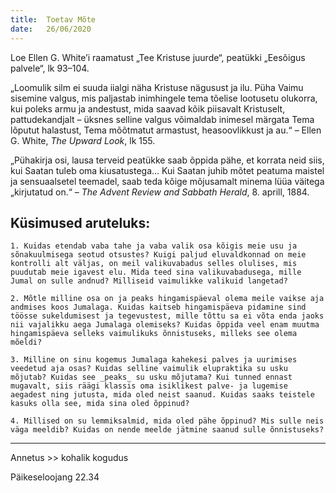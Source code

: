 ```yaml
---
title:  Toetav Mõte
date:   26/06/2020
---
```


Loe Ellen G. White’i raamatust „Tee Kristuse juurde“, peatükki „Eesõigus palvele“, lk 93–104.

„Loomulik silm ei suuda iialgi näha Kristuse nägusust ja ilu. Püha Vaimu sisemine valgus, mis paljastab inimhingele tema tõelise lootusetu olukorra, kui poleks armu ja andestust, mida saavad kõik piisavalt Kristuselt, pattudekandjalt – üksnes selline valgus võimaldab inimesel märgata Tema lõputut halastust, Tema mõõtmatut armastust, heasoovlikkust ja au.“ – Ellen G. White, _The Upward Look_, lk 155.

„Pühakirja osi, lausa terveid peatükke saab õppida pähe, et korrata neid siis, kui Saatan tuleb oma kiusatustega… Kui Saatan juhib mõtet peatuma maistel ja sensuaalsetel teemadel, saab teda kõige mõjusamalt minema lüüa väitega „kirjutatud on.“ – _The Advent Review and Sabbath Herald_, 8. aprill, 1884.

## Küsimused aruteluks:

`1. Kuidas etendab vaba tahe ja vaba valik osa kõigis meie usu ja sõnakuulmisega seotud otsustes? Kuigi paljud eluvaldkonnad on meie kontrolli alt väljas, on meil valikuvabadus selles olulises, mis puudutab meie igavest elu. Mida teed sina valikuvabadusega, mille Jumal on sulle andnud? Milliseid vaimulikke valikuid langetad?`

`2. Mõtle milline osa on ja peaks hingamispäeval olema meile vaikse aja andmises koos Jumalaga. Kuidas kaitseb hingamispäeva pidamine sind töösse sukeldumisest ja tegevustest, mille tõttu sa ei võta enda jaoks nii vajalikku aega Jumalaga olemiseks? Kuidas õppida veel enam muutma hingamispäeva selleks vaimulikuks õnnistuseks, milleks see olema mõeldi?`

`3. Milline on sinu kogemus Jumalaga kahekesi palves ja uurimises veedetud aja osas? Kuidas selline vaimulik elupraktika su usku mõjutab? Kuidas see _peaks_ su usku mõjutama? Kui tunned ennast mugavalt, siis räägi klassis oma isiklikest palve- ja lugemise aegadest ning jutusta, mida oled neist saanud. Kuidas saaks teistele kasuks olla see, mida sina oled õppinud?`

`4. Millised on su lemmiksalmid, mida oled pähe õppinud? Mis sulle neis väga meeldib? Kuidas on nende meelde jätmine saanud sulle õnnistuseks?`

---

Annetus >> kohalik kogudus

Päikeseloojang 22.34
